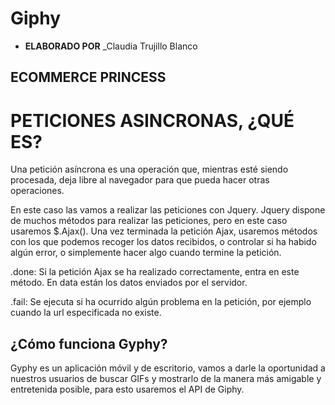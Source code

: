 # Giphy


* **ELABORADO POR** _Claudia Trujillo Blanco

## ECOMMERCE PRINCESS

# PETICIONES ASINCRONAS, ¿QUÉ ES?
Una petición asíncrona es una operación que, mientras esté siendo procesada, deja libre al navegador para que pueda hacer otras operaciones.

En este caso las vamos a realizar las peticiones con Jquery. Jquery dispone de muchos métodos para realizar las peticiones, pero en este caso usaremos $.Ajax(). Una vez terminada la petición Ajax, usaremos métodos con los que podemos recoger los datos recibidos, o controlar si ha habido algún error, o simplemente hacer algo cuando termine la petición.

.done: Si la petición Ajax se ha realizado correctamente, entra en este método. En data están los datos enviados por el servidor.

.fail: Se ejecuta si ha ocurrido algún problema en la petición, por ejemplo cuando la url especificada no existe. 


## ¿Cómo funciona Gyphy?
Gyphy es un aplicación móvil y de escritorio, vamos a darle la oportunidad a nuestros usuarios de buscar GIFs y mostrarlo de la manera más amigable y entretenida posible, para esto usaremos el API de Giphy.

